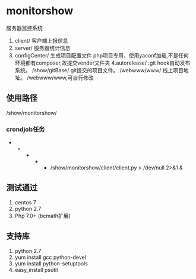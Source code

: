 # monitorshow
服务器监控系统
1. client/ 客户端上报信息
2. server/ 服务器统计信息
3. configCenter/ 生成项目配置文件
	 php项目专用，使用yaconf加载,不是任何环境都有composer,故提交vender文件夹
4.autorelease/ :git hook自动发布系统。
   /show/gitBase/  git提交的项目文件。
   /webwww/www/    线上项目地址。 /webwww/www,可自行修改

## 使用路径
/show/monitorshow/
### crondjob任务
* * * * * /show/monitorshow/client/client.py > /dev/null 2>&1 &

## 测试通过
1. centos 7
2. python 2.7
3. Php 7.0+ (bcmath扩展)

## 支持库
1. python 2.7
2. yum install gcc python-devel
3. yum install python-setuptools
4. easy_install psutil